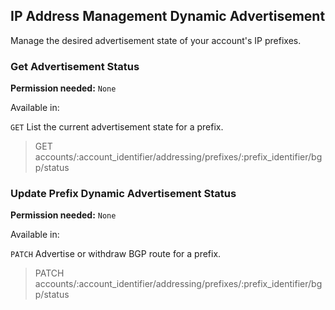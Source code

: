 ## IP Address Management Dynamic Advertisement

Manage the desired advertisement state of your account's IP prefixes.

### Get Advertisement Status

**Permission needed:** `None`

Available in:



`GET` List the current advertisement state for a prefix.

> GET accounts/:account_identifier/addressing/prefixes/:prefix_identifier/bgp/status


### Update Prefix Dynamic Advertisement Status

**Permission needed:** `None`

Available in:



`PATCH` Advertise or withdraw BGP route for a prefix.

> PATCH accounts/:account_identifier/addressing/prefixes/:prefix_identifier/bgp/status

